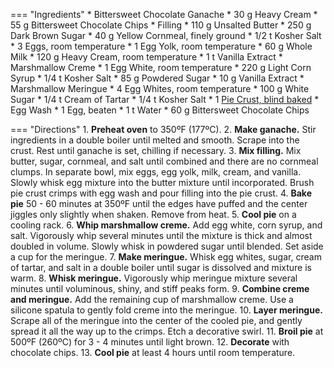 === "Ingredients"
    * Bittersweet Chocolate Ganache
        * 30 g Heavy Cream
        * 55 g Bittersweet Chocolate Chips
    * Filling
        * 110 g Unsalted Butter
        * 250 g Dark Brown Sugar
        * 40 g Yellow Cornmeal, finely ground
        * 1/2 t Kosher Salt
        * 3 Eggs, room temperature
        * 1 Egg Yolk, room temperature
        * 60 g Whole Milk
        * 120 g Heavy Cream, room temperature
        * 1 t Vanilla Extract
    * Marshmallow Creme
        * 1 Egg White, room temperature
        * 220 g Light Corn Syrup
        * 1/4 t Kosher Salt
        * 85 g Powdered Sugar
        * 10 g Vanilla Extract
    * Marshmallow Meringue
        * 4 Egg Whites, room temperature
        * 100 g White Sugar
        * 1/4 t Cream of Tartar
        * 1/4 t Kosher Salt
    * 1 [Pie Crust, blind baked](../../bread/pastry-doughs/pie-crust.md)
    * Egg Wash
        * 1 Egg, beaten
        * 1 t Water
    * 60 g Bittersweet Chocolate Chips

=== "Directions"
    1. **Preheat oven** to 350ºF (177ºC).
    2. **Make ganache.** Stir ingredients in a double boiler until melted and smooth. Scrape into the crust. Rest until ganache is set, chilling if necessary.
    3. **Mix filling.** Mix butter, sugar, cornmeal, and salt until combined and there are no cornmeal clumps. In separate bowl, mix eggs, egg yolk, milk, cream, and vanilla. Slowly whisk egg mixture into the butter mixture until incorporated. Brush pie crust crimps with egg wash and pour filling into the pie crust.
    4. **Bake pie** 50 - 60 minutes at 350ºF until the edges have puffed and the center jiggles only slightly when shaken. Remove from heat.
    5. **Cool pie** on a cooling rack.
    6. **Whip marshmallow creme.** Add egg white, corn syrup, and salt. Vigorously whip several minutes until the mixture is thick and almost doubled in volume. Slowly whisk in powdered sugar until blended. Set aside a cup for the meringue.
    7. **Make meringue.** Whisk egg whites, sugar, cream of tartar, and salt in a double boiler until sugar is dissolved and mixture is warm.
    8. **Whisk meringue.** Vigorously whip meringue mixture several minutes until voluminous, shiny, and stiff peaks form.
    9. **Combine creme and meringue.** Add the remaining cup of marshmallow creme. Use a silicone spatula to gently fold creme into the meringue.
    10. **Layer meringue.** Scrape all of the meringue into the center of the cooled pie, and gently spread it all the way up to the crimps. Etch a decorative swirl.
    11. **Broil pie** at 500ºF (260ºC) for 3 - 4 minutes until light brown.
    12. **Decorate** with chocolate chips.
    13. **Cool pie** at least 4 hours until room temperature.

[^1]: {{ cite.ludwinski_sister_pie }}

